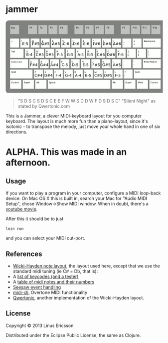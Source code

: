 # jammer

<img src="https://github.com/claj/jammer/blob/master/wicki-hayden-qwerty.png" alt="QWERTY keyboard layout with notes marked according to the Wicky-Hayden layout" title="The Keyboard">

> "S D S C   S D S C
> E E F   W W S   D D W F D S D S C"
> "Silent Night" as stated by Qwertonic.com

This is a Jammer, a clever MIDI-keyboard layout for you computer keyboard. The layout is much more fun than a piano-layout, since it's isotonic - to transpose the melody, just move your whole hand in one of six directions.

# ALPHA. This was made in an afternoon.

## Usage

If you want to play a program in your computer, configure a MIDI loop-back device. On Mac OS X this is built in, search your Mac for \"Audio MIDI Setup\", chose Window->Show MIDI window. When in doubt, there's a [youtube movie](http://www.youtube.com/watch?v=hgFA_fdup7g).

After this it should be to just

`lein run`

and you can select your MIDI out-port.

## References

 * [Wicki-Hayden note layout](http://en.wikipedia.org/wiki/Wicki-Hayden_note_layout), the layout used here, except that we use the standard midi tuning (ie C# = Db, that is):
 * A [list of keycodes (and a tester)](http://www.cambiaresearch.com/articles/15/javascript-char-codes-key-codes)
 * A [table of midi notes and their numbers](http://www.midimountain.com/midi/midi_note_numbers.html)
 * [Seesaw event handling](https://github.com/daveray/seesaw/wiki/Handling-events)
 * [midi-clj](https://github.com/overtone/midi-clj), Overtone MIDI functionality 
 * [Qwertonic](http://www.qwertonic.com/), another implementation of the Wicki-Hayden layout.

## License

Copyright © 2013 Linus Ericsson

Distributed under the Eclipse Public License, the same as Clojure.
